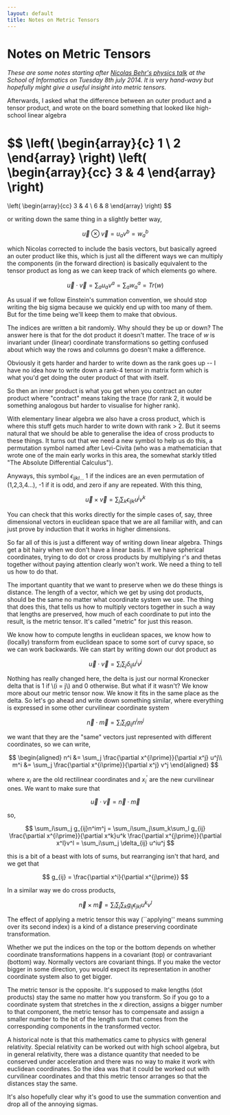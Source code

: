 ```yaml
---
layout: default
title: Notes on Metric Tensors
---
```


Notes on Metric Tensors
=======================

*These are some notes starting after 
[Nicolas Behr's physics talk](https://www.wiki.ed.ac.uk/display/RBM/Session+5%3A+Differential+Geometry+III+and+Classical+Hamiltonian+mechanics+II)
at the School of Informatics on Tuesday 8th july 2014. It is very
hand-wavy but hopefully might give a useful insight into metric
tensors.*

Afterwards, I asked what the difference between an outer product and a
tensor product, and wrote on the board something that looked like
high-school linear algebra

$$
\left( \begin{array}{c}
  1 \\
  2 \end{array} \right)
\left( \begin{array}{cc}
  3 & 4
\end{array} \right)
=
\left( \begin{array}{cc}
  3 & 4 \\
  6 & 8
\end{array} \right)
$$

or writing down the same thing in a slightly better way,

$$
\vec{u} \otimes \vec{v} = u_a v^b = w_a^b
$$

which Nicolas corrected to include the basis vectors, but basically
agreed an outer product like this, which is just all the different
ways we can multiply the components (in the forward direction) is
basically equivalent to the tensor product as long as we can keep
track of which elements go where.

$$
\vec{u} \cdot \vec{v} = \sum_a u_a v^a = \sum_a w_a^a = Tr(w)
$$

As usual if we follow Einstein's summation convention, we should
stop writing the big sigma because we quickly end up with too many of
them. But for the time being we'll keep them to make that obvious.

The indices are written a bit randomly. Why should they be up or down?
The answer here is that for the dot product it doesn't matter. The
trace of $w$ is invariant under (linear) coordinate transformations so
getting confused about which way the rows and columns go doesn't make
a difference.

Obviously it gets harder and harder to write down as the rank goes up
-- I have no idea how to write down a rank-4 tensor in matrix form
which is what you'd get doing the outer product of that with itself.

So then an inner product is what you get when you contract an outer
product where "contract" means taking the trace (for rank 2, it would
be something analogous but harder to visualise for higher rank).

With elementary linear algebra we also have a cross product, which is
where this stuff gets much harder to write down with rank > 2. But it
seems natural that we should be able to generalise the idea of cross
products to these things. It turns out that we need a new symbol to
help us do this, a permutation symbol named after Levi-Civita (who was
a mathematician that wrote one of the main early works in this area,
the somewhat starkly titled "The Absolute Differential Calculus").

Anyways, this symbol $\epsilon_{ijkl...}$ 1 if the indices are an even
permutation of (1,2,3,4...), -1 if it is odd, and zero if any are
repeated. With this thing, 

$$
  \vec{u} \times \vec{v} = \sum_j \sum_k \epsilon_{ijk} u^j v^k
$$

You can check that this works directly for the simple cases of, say,
three dimensional vectors in euclidean space that we are all familiar
with, and can just prove by induction that it works in higher
dimensions.

So far all of this is just a different way of writing down linear
algebra. Things get a bit hairy when we don't have a linear basis. If
we have spherical coordinates, trying to do dot or cross products by
multiplying r's and thetas together without paying attention clearly
won't work. We need a thing to tell us how to do that.

The important quantity that we want to preserve when we do these things
is distance. The length of a vector, which we get by using dot
products, should be the same no matter what coordinate system we use.
The thing that does this, that tells us how to multiply vectors
together in such a way that lengths are preserved, how much of each
coordinate to put into the result, is the metric tensor. It's called
"metric" for just this reason.

We know how to compute lengths in euclidean spaces, we know how to
(locally) transform from euclidean space to some sort of curvy space,
so we can work backwards. We can start by writing down our dot product
as

$$
\vec{u} \cdot \vec{v} = \sum_i \sum_j \delta_{ij} u^i v^j
$$

Nothing has really changed here, 
the delta is just our normal
Kronecker delta that is 1 if
\\(i = j\\)
and 0 otherwise. But what if it
wasn't? We know more about our metric tensor now. We know it fits in
the same place as the delta.
So let's go ahead and write down
something similar, where everything is expressed in some other
curvilinear coordinate system

$$
\vec{n} \cdot \vec{m} = \sum_i\sum_j g_{ij}n^im^j
$$

we want that they are the "same" vectors just represented with
different coordinates, so we can write,

$$
\begin{aligned}
  n^i &= \sum_j \frac{\partial x^{i\prime}}{\partial x^j} u^j\\
  m^i &= \sum_j \frac{\partial x^{i\prime}}{\partial x^j} v^j
\end{aligned}
$$

where $x_i$ are the old rectilinear coordinates and $x_i^\prime$ are
the new curvilinear ones. We want to make sure that

$$
\vec{u} \cdot \vec{v} = \vec{n} \cdot \vec{m}
$$

so,

$$
\sum_i\sum_j g_{ij}n^im^j =
\sum_i\sum_j\sum_k\sum_l g_{ij}
\frac{\partial x^{i\prime}}{\partial x^k}u^k
\frac{\partial x^{j\prime}}{\partial x^l}v^l
= \sum_i\sum_j \delta_{ij} u^iu^j
$$

this is a bit of a beast with lots of sums, but rearranging isn't that
hard, and we get that

$$
g_{ij} = \frac{\partial x^i}{\partial x^{j\prime}}
$$

In a similar way we do cross products,

$$
\vec{n} \times \vec{m} =
\sum_i \sum_j \sum_k g_{ij} \epsilon_{jkl} u^k v^l
$$

The effect of applying a metric tensor this way (``applying'' means
summing over its second index) is a kind of a distance preserving
coordinate transformation.

Whether we put the indices on the top or the bottom depends on whether
coordinate transformations happens in a covariant (top) or
contravariant (bottom) way. Normally vectors are covariant things. If
you make the vector bigger in some direction, you would expect its
representation in another coordinate system also to get bigger.

The metric tensor is the opposite. It's supposed to make lengths (dot
products) stay the same no matter how you transform. So if you go to a
coordinate system that stretches in the $x$ direction, assigns a
bigger number to that component, the metric tensor has to compensate
and assign a smaller number to the bit of the length sum that comes
from the corresponding components in the transformed vector.

A historical note is that this mathematics came to physics with
general relativity. Special relativity can be worked out with high
school algebra, but in general relativity, there was a distance
quantity that needed to be conserved under acceleration and there was
no way to make it work with euclidean coordinates. So the idea was
that it could be worked out with curvilinear coordinates and that this
metric tensor arranges so that the distances stay the same.

It's also hopefully clear why it's good to use the summation
convention and drop all of the annoying sigmas.
